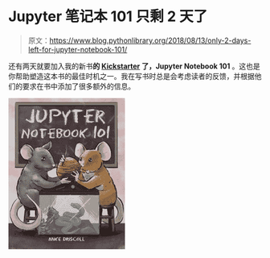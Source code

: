 # Jupyter 笔记本 101 只剩 2 天了

> 原文：<https://www.blog.pythonlibrary.org/2018/08/13/only-2-days-left-for-jupyter-notebook-101/>

还有两天就要加入我的新书**的 [Kickstarter](https://www.kickstarter.com/projects/34257246/jupyter-notebook-101/) 了，Jupyter Notebook 101** 。这也是你帮助塑造这本书的最佳时机之一。我在写书时总是会考虑读者的反馈，并根据他们的要求在书中添加了很多额外的信息。

[![](img/20dce649e5ae7334e5839158d468c11f.png)](https://www.kickstarter.com/projects/34257246/jupyter-notebook-101/)